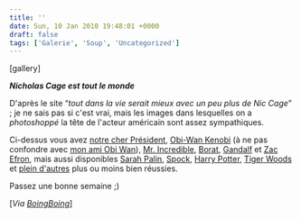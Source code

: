 ```yaml
---
title: ''
date: Sun, 10 Jan 2010 19:48:01 +0000
draft: false
tags: ['Galerie', 'Soup', 'Uncategorized']
---
```


\[gallery\]

**_Nicholas Cage est tout le monde_**

D'après le site “_tout dans la vie serait mieux avec un peu plus de Nic Cage_” ; je ne sais pas si c'est vrai, mais les images dans lesquelles on a _photoshoppé_ la tête de l'acteur américain sont assez sympathiques.

Ci-dessus vous avez [notre cher Président](http://niccageaseveryone.blogspot.com/2010/01/nic-cage-as-nicolas-sarkozy.html), [Obi-Wan Kenobi](http://niccageaseveryone.blogspot.com/2010/01/nic-cage-as-obi-wan-kenobi.html) (à ne pas confondre avec [mon ami Obi Wan](http://www.flickr.com/photos/madd0/3093484562/)), [Mr. Incredible](http://niccageaseveryone.blogspot.com/2010/01/nic-cage-as-bob-parr-aka-mr-incredible.html), [Borat](http://niccageaseveryone.blogspot.com/2010/01/nic-cage-as-borat.html), [Gandalf](http://niccageaseveryone.blogspot.com/2010/01/nic-cage-as-gandalf.html) et [Zac Efron](http://niccageaseveryone.blogspot.com/2010/01/nic-cage-as-zac-efron.html), mais aussi disponibles [Sarah Palin](http://niccageaseveryone.blogspot.com/2010/01/nic-cage-as-sarah-palin.html), [Spock](http://niccageaseveryone.blogspot.com/2010/01/nic-cage-as-spock.html), [Harry Potter](http://niccageaseveryone.blogspot.com/2010/01/nic-cage-as-harry-potter.html), [Tiger Woods](http://niccageaseveryone.blogspot.com/2010/01/nic-cage-as-tiger-woods.html) et [plein d'autres](http://niccageaseveryone.blogspot.com) plus ou moins bien réussies.

Passez une bonne semaine ;)

\[_Via_ [_BoingBoing_](http://www.boingboing.net/2010/01/05/nic-cage-as-everyone.html)\]